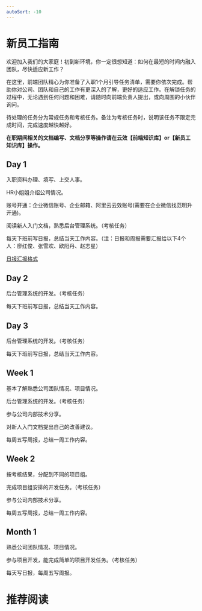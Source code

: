 ```yaml
---
autoSort: -10
---
```

# 新员工指南

欢迎加入我们的大家庭！初到新环境，你一定很想知道：如何在最短的时间内融入团队，尽快适应新工作？

在这里，前端团队精心为你准备了入职1个月引导任务清单，需要你依次完成。帮助你对公司、团队和自己的工作有更深入的了解，更好的适应工作。在解锁任务的过程中，无论遇到任何问题和困难，请随时向前端负责人提出，或向周围的小伙伴询问。

待处理的任务分为常规任务和考核任务。备注为考核任务时，说明该任务不限定完成时间，完成速度越快越好。

**在职期间相关的文档编写、文档分享等操作请在云效【前端知识库】or【新员工知识库】操作。**



## Day 1

入职资料办理、填写、上交人事。

HR小姐姐介绍公司情况。

账号开通：企业微信账号、企业邮箱、阿里云云效账号(需要在企业微信找范明升开通)。

阅读新人入门文档，熟悉后台管理系统。（考核任务）

每天下班前写日报，总结当天工作内容。（注：日报和周报需要汇报给以下4个人：廖红俊、张雪欢、欧阳丹、赵志星）

[日报汇报格式](日报汇报格式.md)









## Day 2

后台管理系统的开发。（考核任务）

每天下班前写日报，总结当天工作内容。

## Day 3

后台管理系统的开发。（考核任务）

每天下班前写日报，总结当天工作内容。

## Week 1

基本了解熟悉公司团队情况、项目情况。

后台管理系统的开发。（考核任务）

参与公司内部技术分享。

对新人入门文档提出自己的改善建议。

每周五写周报，总结一周工作内容。

## Week 2

按考核结果，分配到不同的项目组。

完成项目组安排的开发任务。（考核任务）

参与公司内部技术分享。

每周五写周报，总结一周工作内容。

## Month 1

熟悉公司团队情况、项目情况。

参与项目开发，能完成简单的项目开发任务。（考核任务）

每天写日报，每周五写周报。



# 推荐阅读











